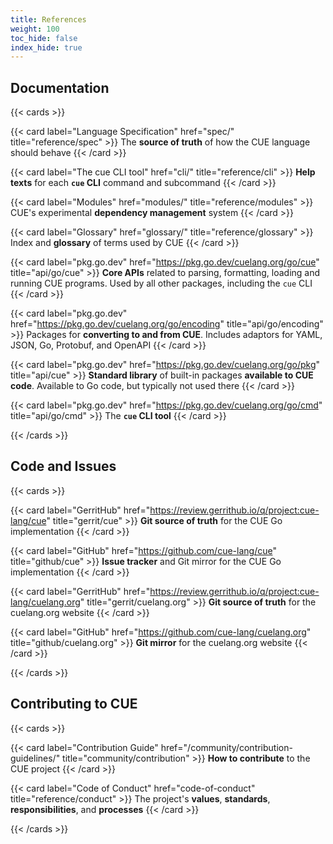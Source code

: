```yaml
---
title: References
weight: 100
toc_hide: false
index_hide: true
---
```


## Documentation

{{< cards >}}

{{< card label="Language Specification" href="spec/" title="reference/spec" >}}
The **source of truth** of how the CUE language should behave
{{< /card >}}

{{< card label="The cue CLI tool" href="cli/" title="reference/cli" >}}
**Help texts** for each **`cue` CLI** command and subcommand
{{< /card >}}

{{< card label="Modules" href="modules/" title="reference/modules" >}}
CUE's experimental **dependency management** system
{{< /card >}}

{{< card label="Glossary" href="glossary/" title="reference/glossary" >}}
Index and **glossary** of terms used by CUE
{{< /card >}}

{{< card label="pkg.go.dev" href="https://pkg.go.dev/cuelang.org/go/cue" title="api/go/cue" >}}
**Core APIs** related to parsing, formatting, loading and running CUE programs.
Used by all other packages, including the `cue` CLI
{{< /card >}}

{{< card label="pkg.go.dev" href="https://pkg.go.dev/cuelang.org/go/encoding" title="api/go/encoding" >}}
Packages for **converting to and from CUE**.
Includes adaptors for YAML, JSON, Go, Protobuf, and OpenAPI
{{< /card >}}

{{< card label="pkg.go.dev" href="https://pkg.go.dev/cuelang.org/go/pkg" title="api/cue" >}}
**Standard library** of built-in packages **available to CUE code**.
Available to Go code, but typically not used there
{{< /card >}}

{{< card label="pkg.go.dev" href="https://pkg.go.dev/cuelang.org/go/cmd" title="api/go/cmd" >}}
The **`cue` CLI tool**
{{< /card >}}

{{< /cards >}}

## Code and Issues

{{< cards >}}

{{< card label="GerritHub" href="https://review.gerrithub.io/q/project:cue-lang/cue" title="gerrit/cue" >}}
**Git source of truth** for the CUE Go implementation
{{< /card >}}

{{< card label="GitHub" href="https://github.com/cue-lang/cue" title="github/cue" >}}
**Issue tracker** and Git mirror for the CUE Go implementation
{{< /card >}}

{{< card label="GerritHub" href="https://review.gerrithub.io/q/project:cue-lang/cuelang.org" title="gerrit/cuelang.org" >}}
**Git source of truth** for the cuelang.org website
{{< /card >}}

{{< card label="GitHub" href="https://github.com/cue-lang/cuelang.org" title="github/cuelang.org" >}}
**Git mirror** for the cuelang.org website
{{< /card >}}

{{< /cards >}}

## Contributing to CUE

{{<  cards >}}

{{< card label="Contribution Guide" href="/community/contribution-guidelines/" title="community/contribution" >}}
**How to contribute** to the CUE project
{{< /card >}}

{{< card label="Code of Conduct" href="code-of-conduct" title="reference/conduct" >}}
The project's **values**, **standards**, **responsibilities**, and **processes**
{{< /card >}}

{{< /cards >}}

